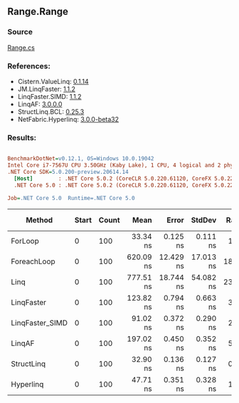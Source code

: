 ﻿## Range.Range

### Source
[Range.cs](../LinqBenchmarks/Range/Range.cs)

### References:
- Cistern.ValueLinq: [0.1.14](https://www.nuget.org/packages/Cistern.ValueLinq/0.1.14)
- JM.LinqFaster: [1.1.2](https://www.nuget.org/packages/JM.LinqFaster/1.1.2)
- LinqFaster.SIMD: [1.1.2](https://www.nuget.org/packages/LinqFaster.SIMD/1.0.3)
- LinqAF: [3.0.0.0](https://www.nuget.org/packages/LinqAF/3.0.0.0)
- StructLinq.BCL: [0.25.3](https://www.nuget.org/packages/StructLinq.BCL/0.25.3)
- NetFabric.Hyperlinq: [3.0.0-beta32](https://www.nuget.org/packages/NetFabric.Hyperlinq/3.0.0-beta32)

### Results:
``` ini

BenchmarkDotNet=v0.12.1, OS=Windows 10.0.19042
Intel Core i7-7567U CPU 3.50GHz (Kaby Lake), 1 CPU, 4 logical and 2 physical cores
.NET Core SDK=5.0.200-preview.20614.14
  [Host]        : .NET Core 5.0.2 (CoreCLR 5.0.220.61120, CoreFX 5.0.220.61120), X64 RyuJIT
  .NET Core 5.0 : .NET Core 5.0.2 (CoreCLR 5.0.220.61120, CoreFX 5.0.220.61120), X64 RyuJIT

Job=.NET Core 5.0  Runtime=.NET Core 5.0  

```
|          Method | Start | Count |      Mean |     Error |    StdDev | Ratio | RatioSD |  Gen 0 | Gen 1 | Gen 2 | Allocated |
|---------------- |------ |------ |----------:|----------:|----------:|------:|--------:|-------:|------:|------:|----------:|
|         ForLoop |     0 |   100 |  33.34 ns |  0.125 ns |  0.111 ns |  1.00 |    0.00 |      - |     - |     - |         - |
|     ForeachLoop |     0 |   100 | 620.09 ns | 12.429 ns | 17.013 ns | 18.56 |    0.54 | 0.0267 |     - |     - |      56 B |
|            Linq |     0 |   100 | 777.51 ns | 18.744 ns | 54.082 ns | 23.67 |    1.51 | 0.0191 |     - |     - |      40 B |
|      LinqFaster |     0 |   100 | 123.82 ns |  0.794 ns |  0.663 ns |  3.71 |    0.03 | 0.2027 |     - |     - |     424 B |
| LinqFaster_SIMD |     0 |   100 |  91.02 ns |  0.372 ns |  0.290 ns |  2.73 |    0.01 | 0.2027 |     - |     - |     424 B |
|          LinqAF |     0 |   100 | 197.02 ns |  0.450 ns |  0.352 ns |  5.91 |    0.02 |      - |     - |     - |         - |
|      StructLinq |     0 |   100 |  32.90 ns |  0.136 ns |  0.127 ns |  0.99 |    0.01 |      - |     - |     - |         - |
|       Hyperlinq |     0 |   100 |  47.71 ns |  0.351 ns |  0.328 ns |  1.43 |    0.01 |      - |     - |     - |         - |
